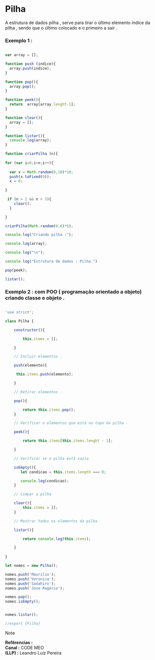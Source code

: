 


# Pilha 

A estrutura de dados pilha , serve para tirar o último elemento índice da pilha , sendo que o último colocado e o primeiro a sair .

### Exemplo 1 :


```javascript

var array = [];

function push (indice){
  array.push(indice);
}

function pop(){
  array.pop();
}

function peek(){
  return  array[array.lenght-1];
}

function clear(){
  array = [];
}

function listar(){
  console.log(array);
}

function criarPilha (n){
  
for (var i=0;i<n;i++){
  
  var x = Math.random(0,10)*10;
  push(x.toFixed(0));
  x = 0;
  
}

 if (n > 2 && n < 3){
    clear();
  }

}

criarPilha(Math.random(0,6)*6);

console.log("Criando pilha :");

console.log(array);

console.log("\n");

console.log("Estrutura de dados : Pilha ")

pop(peek);

listar();

```



### Exemplo 2 : com POO ( programação orientado a objeto) criando classe e objeto .


```javascript 

'use strict';

class Pilha {

    constructor(){

        this.items = [];

    }

    // Incluir elementos .

    push(elemento){

     this.items.push(elemento);

    }

    // Retirar elementos .

    pop(){

        return this.items.pop();
    }

    // Verificar o elementos que está no topo da pilha .

    peek(){

        return this.items[this.items.lenght - 1];

    }

    // Verificar se a pilha está vazia 

    isEmpty(){
       let condicao = this.items.length === 0;

       console.log(condicao);
    }

    // Limpar a pilha 

    clear(){
        this.items = [];
    }

    // Mostrar todos os elementos da pilha 

    listar(){

        return console.log(this.items);

    }
    
}

let nomes = new Pilha();

nomes.push('Maurilio');
nomes.push('Veronica');
nomes.push('Sadahiro');
nomes.push('Jose Rogério');

nomes.pop();
nomes.isEmpty();


nomes.listar();

//export {Pilha}


``` 

> [!NOTE]
> **Refêrencias :** <br>
> **Canal :** CODE MEO <br>
> **(LLP) :** Leandro Luiz Pereira 













    
